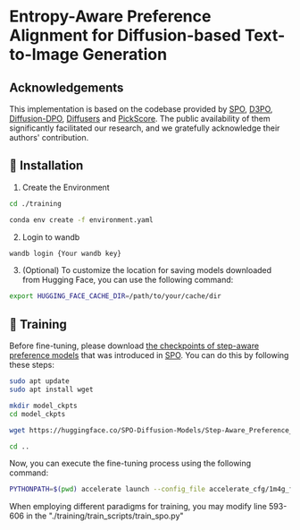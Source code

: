 # Entropy-Aware Preference Alignment for Diffusion-based Text-to-Image Generation

## Acknowledgements
This implementation is based on the codebase provided by [SPO](https://github.com/RockeyCoss/SPO), [D3PO](https://github.com/yk7333/d3po), [Diffusion-DPO](https://github.com/SalesforceAIResearch/DiffusionDPO), [Diffusers](https://github.com/huggingface/diffusers) and [PickScore](https://github.com/yuvalkirstain/PickScore). The public availability of them significantly facilitated our research, and we gratefully acknowledge their authors' contribution.

## :wrench: Installation
1. Create the Environment
```bash
cd ./training

conda env create -f environment.yaml
```
2. Login to wandb
```bash
wandb login {Your wandb key}
```
3. (Optional) To customize the location for saving models downloaded from Hugging Face, you can use the following command:
```bash
export HUGGING_FACE_CACHE_DIR=/path/to/your/cache/dir
```

## :wrench: Training
Before fine-tuning, please download [the checkpoints of step-aware preference models](https://huggingface.co/SPO-Diffusion-Models/Step-Aware_Preference_Models/resolve/main/sd-v1-5_step-aware_preference_model.bin) that was introduced in [SPO](https://arxiv.org/abs/2406.04314). You can do this by following these steps:
```bash
sudo apt update
sudo apt install wget

mkdir model_ckpts
cd model_ckpts

wget https://huggingface.co/SPO-Diffusion-Models/Step-Aware_Preference_Models/resolve/main/sd-v1-5_step-aware_preference_model.bin

cd ..
```

Now, you can execute the fine-tuning process using the following command:

```bash
PYTHONPATH=$(pwd) accelerate launch --config_file accelerate_cfg/1m4g_fp16.yaml train_scripts/train_spo.py --config configs/spo_sd-v1-5.py
```

When employing different paradigms for training, you may modify line 593-606 in the "./training/train_scripts/train_spo.py"
